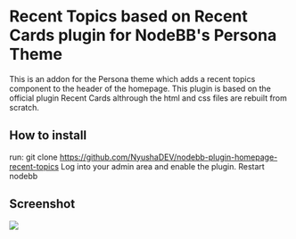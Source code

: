 # Recent Topics based on Recent Cards plugin for NodeBB's Persona Theme

This is an addon for the Persona theme which adds a recent topics component to the header of the homepage.
This plugin is based on the official plugin Recent Cards althrough the html and css files are rebuilt from scratch.

## How to install

run:
    git clone  https://github.com/NyushaDEV/nodebb-plugin-homepage-recent-topics
    Log into your admin area and enable the plugin.
    Restart nodebb
## Screenshot

![](http://i.imgur.com/Qle8FUJ.png)